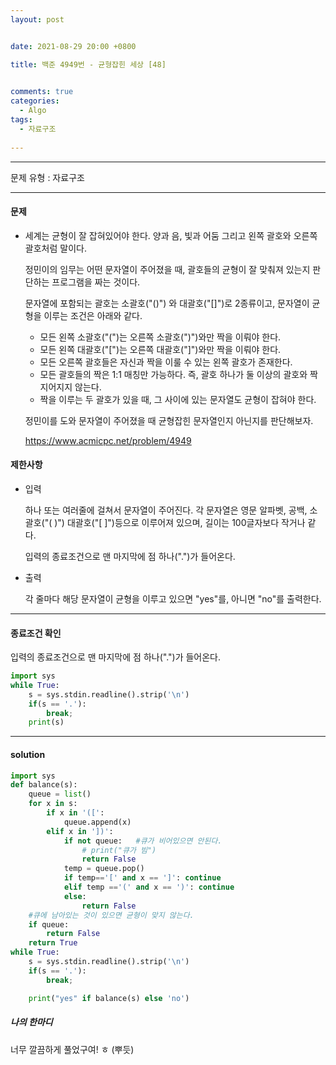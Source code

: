 ```yaml
---
layout: post


date: 2021-08-29 20:00 +0800

title: 백준 4949번 - 균형잡힌 세상 [48]

  
comments: true
categories: 
  - Algo
tags: 
  - 자료구조
  
---
```


---



문제 유형 : 자료구조

---

#### 문제

- 세계는 균형이 잘 잡혀있어야 한다. 양과 음, 빛과 어둠 그리고 왼쪽 괄호와 오른쪽 괄호처럼 말이다.

  정민이의 임무는 어떤 문자열이 주어졌을 때, 괄호들의 균형이 잘 맞춰져 있는지 판단하는 프로그램을 짜는 것이다.

  문자열에 포함되는 괄호는 소괄호("()") 와 대괄호("[]")로 2종류이고, 문자열이 균형을 이루는 조건은 아래와 같다.

  - 모든 왼쪽 소괄호("(")는 오른쪽 소괄호(")")와만 짝을 이뤄야 한다.
  - 모든 왼쪽 대괄호("[")는 오른쪽 대괄호("]")와만 짝을 이뤄야 한다.
  - 모든 오른쪽 괄호들은 자신과 짝을 이룰 수 있는 왼쪽 괄호가 존재한다.
  - 모든 괄호들의 짝은 1:1 매칭만 가능하다. 즉, 괄호 하나가 둘 이상의 괄호와 짝지어지지 않는다.
  - 짝을 이루는 두 괄호가 있을 때, 그 사이에 있는 문자열도 균형이 잡혀야 한다.

  정민이를 도와 문자열이 주어졌을 때 균형잡힌 문자열인지 아닌지를 판단해보자.

  https://www.acmicpc.net/problem/4949

#### 제한사항

- 입력

  하나 또는 여러줄에 걸쳐서 문자열이 주어진다. 각 문자열은 영문 알파벳, 공백, 소괄호("( )") 대괄호("[ ]")등으로 이루어져 있으며, 길이는 100글자보다 작거나 같다.

  입력의 종료조건으로 맨 마지막에 점 하나(".")가 들어온다.

- 출력

  각 줄마다 해당 문자열이 균형을 이루고 있으면 "yes"를, 아니면 "no"를 출력한다.



---

#### 종료조건 확인

입력의 종료조건으로 맨 마지막에 점 하나(".")가 들어온다.

```py
import sys
while True:
    s = sys.stdin.readline().strip('\n')
    if(s == '.'):
        break;
    print(s)
```





---

#### solution

```python
import sys
def balance(s):
    queue = list()
    for x in s:
        if x in '([':
            queue.append(x)
        elif x in '])':
            if not queue:   #큐가 비어있으면 안된다.
                # print("큐가 빔")
                return False
            temp = queue.pop()
            if temp=='[' and x == ']': continue
            elif temp =='(' and x == ')': continue
            else:
                return False
    #큐에 남아있는 것이 있으면 균형이 맞지 않는다.
    if queue:
        return False
    return True
while True:
    s = sys.stdin.readline().strip('\n')
    if(s == '.'):
        break;

    print("yes" if balance(s) else 'no')
```



 ##### 나의 한마디

너무 깔끔하게 풀었구여! ㅎ (뿌듯)